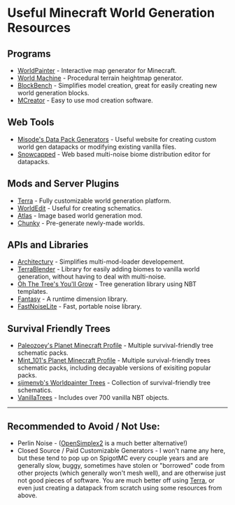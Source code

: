 # Useful Minecraft World Generation Resources

## Programs
- [WorldPainter](https://www.worldpainter.net/) - Interactive map generator for Minecraft.
- [World Machine](https://www.world-machine.com/) - Procedural terrain heightmap generator.
- [BlockBench](https://www.blockbench.net/) - Simplifies model creation, great for easily creating new world generation blocks.
- [MCreator](https://mcreator.net/) - Easy to use mod creation software.

## Web Tools
- [Misode's Data Pack Generators](https://misode.github.io/) - Useful website for creating custom world gen datapacks or modifying existing vanilla files.
- [Snowcapped](https://snowcapped.jacobsjo.eu/) - Web based multi-noise biome distribution editor for datapacks.

## Mods and Server Plugins
- [Terra](https://github.com/PolyhedralDev/Terra) - Fully customizable world generation platform.
- [WorldEdit](https://github.com/EngineHub/WorldEdit) - Useful for creating schematics.
- [Atlas](https://modrinth.com/mod/atlas) - Image based world generation mod.
- [Chunky](https://github.com/pop4959/Chunky) - Pre-generate newly-made worlds.

## APIs and Libraries
- [Architectury](https://github.com/architectury/architectury-api) - Simplifies multi-mod-loader developement.
- [TerraBlender](https://github.com/Glitchfiend/TerraBlender) - Library for easily adding biomes to vanilla world generation, without having to deal with multi-noise.
- [Oh The Tree's You'll Grow](https://github.com/CorgiTaco/Oh-The-Trees-Youll-Grow) - Tree generation library using NBT templates.
- [Fantasy](https://github.com/NucleoidMC/fantasy) - A runtime dimension library.
- [FastNoiseLite](https://github.com/Auburn/FastNoiseLite) - Fast, portable noise library.

## Survival Friendly Trees
- [Paleozoey's Planet Minecraft Profile](https://www.planetminecraft.com/member/paleozoey/) - Multiple survival-friendly tree schematic packs.
- [Mint_101's Planet Minecraft Profile](https://www.planetminecraft.com/member/mint_101/) - Multiple survival-friendly trees schematic packs, including decayable versions of exisiting popular packs.
- [sijmenvb's Worldpainter Trees](https://github.com/sijmenvb/worldpainter-trees) - Collection of survival-friendly tree schematics.
- [VanillaTrees](https://github.com/almic/VanillaTrees) - Includes over 700 vanilla NBT objects.

---

## Recommended to Avoid / Not Use:
- Perlin Noise - ([OpenSimplex2](https://github.com/KdotJPG/OpenSimplex2) is a much better alternative!)
- Closed Source / Paid Customizable Generators - I won't name any here, but these tend to pop up on SpigotMC every couple years and are generally slow, buggy, sometimes have stolen or "borrowed" code from other projects (which generally won't mesh well), and are otherwise just not good pieces of software. You are much better off using [Terra](https://github.com/PolyhedralDev/Terra), or even just creating a datapack from scratch using some resources from above.

